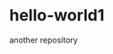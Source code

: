 # hello-world1
another repository 

<?php
$a ='super star';
$b= "happy life";

Echo var ($a + $b);
?>
